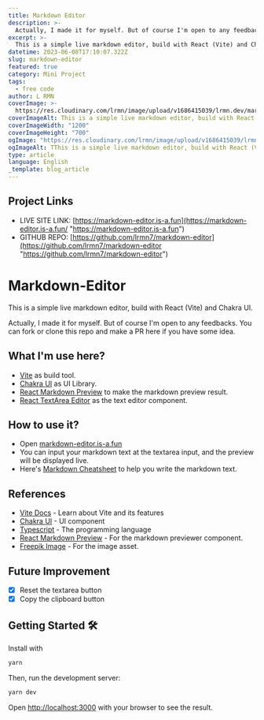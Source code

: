 ```yaml
---
title: Markdown Editor
description: >-
  Actually, I made it for myself. But of course I'm open to any feedbacks. You can fork or clone this repo and make a PR here if you have some idea. Actually, I made it for myself. But of course I'm open to any feedbacks. You can fork or clone this repo and make a PR here if you have some idea.
excerpt: >-
  This is a simple live markdown editor, build with React (Vite) and Chakra UI. Actually, I made it for myself. But of course I'm open to any feedbacks. You can fork or clone this repo and make a PR here if you have some idea.
datetime: 2023-06-08T17:10:07.322Z
slug: markdown-editor
featured: true
category: Mini Project
tags:
  - free code
author: L RMN
coverImage: >-
  https://res.cloudinary.com/lrmn/image/upload/v1686415039/lrmn.dev/markdown-editor-og_tpdard.png
coverImageAlt: This is a simple live markdown editor, build with React (Vite) and Chakra UI
coverImageWidth: "1200"
coverImageHeight: "700"
ogImage: "https://res.cloudinary.com/lrmn/image/upload/v1686415039/lrmn.dev/markdown-editor-og_tpdard.png"
ogImageAlt: TThis is a simple live markdown editor, build with React (Vite) and Chakra UI
type: article
language: English
_template: blog_article
---
```


## Project Links

- LIVE SITE LINK: [https://markdown-editor.is-a.fun](https://markdown-editor.is-a.fun/ "https://markdown-editor.is-a.fun")
- GITHUB REPO: [https://github.com/lrmn7/markdown-editor](https://github.com/lrmn7/markdown-editor "https://github.com/lrmn7/markdown-editor")

# Markdown-Editor

This is a simple live markdown editor, build with React (Vite) and Chakra UI.

Actually, I made it for myself. But of course I'm open to any feedbacks. You can fork or clone this repo and make a PR here if you have some idea.

## What I'm use here?

- [Vite](https://vitejs.dev/guide/#scaffolding-your-first-vite-project) as build tool.
- [Chakra UI](https://chakra-ui.com/docs/getting-started) as UI Library.
- [React Markdown Preview](https://github.com/uiwjs/react-markdown-preview) to make the markdown preview result.
- [React TextArea Editor](https://github.com/uiwjs/react-textarea-code-editor) as the text editor component.

## How to use it?

- Open [markdown-editor.is-a.fun](https://markdown-editor.is-a.fun)
- You can input your markdown text at the textarea input, and the preview will be displayed live.
- Here's [Markdown Cheatsheet](https://www.markdownguide.org/cheat-sheet) to help you write the markdown text.

## References

- [Vite Docs](https://vitejs.dev/) - Learn about Vite and its features
- [Chakra UI](https://chakra-ui.com/) - UI component
- [Typescript](https://www.typescriptlang.org/) - The programming language
- [React Markdown Preview](https://github.com/uiwjs/react-markdown-preview) - For the markdown previewer component.
- [Freepik Image](https://image.flaticon.com/icons/png/512/1031/1031982.png) - For the image asset.

## Future Improvement

- [x] Reset the textarea button
- [x] Copy the clipboard button

## Getting Started 🛠️

Install with

```bash
yarn
```

Then, run the development server:

```bash
yarn dev
```

Open [http://localhost:3000](http://localhost:3000) with your browser to see the result.
